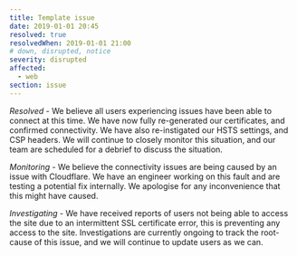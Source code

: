 ```yaml
---
title: Template issue
date: 2019-01-01 20:45
resolved: true
resolvedWhen: 2019-01-01 21:00
# down, disrupted, notice
severity: disrupted
affected:
  - web
section: issue
---
```


*Resolved* -
We believe all users experiencing issues have been able to connect at this time. We have now fully re-generated our certificates, and confirmed connectivity. We have also re-instigated our HSTS settings, and CSP headers. We will continue to closely monitor this situation, and our team are scheduled for a debrief to discuss the situation. 

*Monitoring* - We believe the connectivity issues are being caused by an issue with Cloudflare. We have an engineer working on this fault and are testing a potential fix internally. We apologise for any inconvenience that this might have caused. 

*Investigating* - We have received reports of users not being able to access the site due to an intermittent SSL certificate error, this is preventing any access to the site. Investigations are currently ongoing to track the root-cause of this issue, and we will continue to update users as we can.
